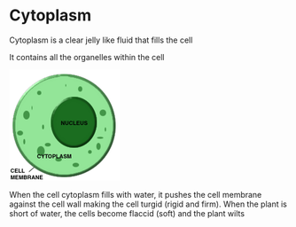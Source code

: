 # Cytoplasm

Cytoplasm is a clear jelly like fluid that fills the cell

It contains all the organelles within the cell

![Untitled](Cytoplasm%20e738f/Untitled.png)

When the cell cytoplasm fills with water, it pushes the cell membrane against the cell wall making the cell turgid (rigid and firm). When the plant is short of water, the cells become flaccid (soft) and the plant wilts